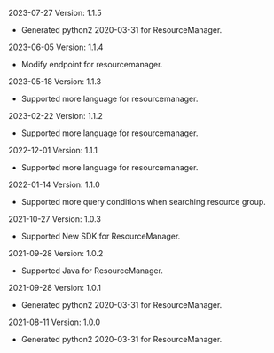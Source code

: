 2023-07-27 Version: 1.1.5
- Generated python2 2020-03-31 for ResourceManager.

2023-06-05 Version: 1.1.4
- Modify endpoint for resourcemanager.

2023-05-18 Version: 1.1.3
- Supported more language for resourcemanager.

2023-02-22 Version: 1.1.2
- Supported more language for resourcemanager.

2022-12-01 Version: 1.1.1
- Supported more language for resourcemanager.

2022-01-14 Version: 1.1.0
- Supported more query conditions when searching resource group.

2021-10-27 Version: 1.0.3
- Supported New SDK for ResourceManager.

2021-09-28 Version: 1.0.2
- Supported Java for ResourceManager.

2021-09-28 Version: 1.0.1
- Generated python2 2020-03-31 for ResourceManager.

2021-08-11 Version: 1.0.0
- Generated python2 2020-03-31 for ResourceManager.

